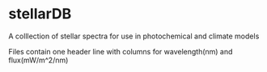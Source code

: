 # stellarDB
A colllection of stellar spectra for use in photochemical and climate models

Files contain one header line with columns for wavelength(nm) and flux(mW/m^2/nm)

